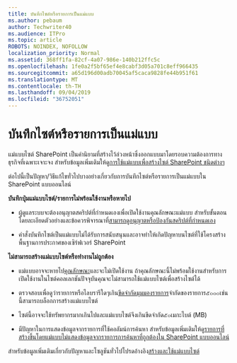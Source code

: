 ```yaml
---
title: บันทึกไซต์หรือรายการเป็นแม่แบบ
ms.author: pebaum
author: Techwriter40
ms.audience: ITPro
ms.topic: article
ROBOTS: NOINDEX, NOFOLLOW
localization_priority: Normal
ms.assetid: 368ff1fa-82cf-4a07-986e-140b212ffc5c
ms.openlocfilehash: 1fe0a2f5bf65ef4e8cabf3d05a701c8eff966435
ms.sourcegitcommit: a65d196d00adb70045af5caca9828fe44b951f61
ms.translationtype: MT
ms.contentlocale: th-TH
ms.lasthandoff: 09/04/2019
ms.locfileid: "36752051"
---
```

# <a name="save-site-or-list-as-a-template"></a>บันทึกไซต์หรือรายการเป็นแม่แบบ

แม่แบบไซต์ SharePoint เป็นคำนิยามที่สร้างไว้ล่วงหน้าซึ่งออกแบบมาโดยรอบความต้องการทางธุรกิจที่เฉพาะเจาะจง สำหรับข้อมูลเพิ่มเติมให้ดู[การใช้แม่แบบเพื่อสร้างไซต์ SharePoint ชนิดต่างๆ](https://support.office.com/article/using-templates-to-create-different-kinds-of-sharepoint-sites-449eccec-ff99-4cf3-b62e-dcfee37e8da4)

ต่อไปนี้เป็นปัญหา/วิธีแก้ไขทั่วไปบางอย่างเกี่ยวกับการบันทึกไซต์หรือรายการเป็นแม่แบบใน SharePoint แบบออนไลน์

**บันทึกปุ่มแม่แบบไซต์/รายการไม่พร้อมใช้งานหรือหายไป** 

- ผู้ดูแลระบบจะต้องอนุญาตสคริปต์ที่กำหนดเองเพื่อเปิดใช้งานคุณลักษณะแม่แบบ สำหรับขั้นตอนโดยละเอียดตัวอย่างและข้อควรพิจารณาที่[สามารถดูอนุญาตหรือป้องกันสคริปต์ที่กำหนดเอง](https://docs.microsoft.com/sharepoint/allow-or-prevent-custom-script)


- คำสั่งบันทึกไซต์เป็นแม่แบบไม่ได้รับการสนับสนุนและอาจทำให้เกิดปัญหาบนไซต์ที่ใช้โครงสร้างพื้นฐานการประกาศของเซิร์ฟเวอร์ SharePoint


**ไม่สามารถสร้างแม่แบบไซต์หรือทำงานไม่ถูกต้อง**

- แม่แบบอาจจะหายไป[คุณลักษณะ](https://social.technet.microsoft.com/wiki/contents/articles/14423.sharepoint-2013-existing-features-guid.aspx)และจะไม่เปิดใช้งาน ถ้าคุณลักษณะนี้ไม่พร้อมใช้งานสำหรับการเปิดใช้งานในไซต์คอลเลกชันปัจจุบันคุณจะไม่สามารถใช้แม่แบบไซต์เพื่อสร้างไซต์ได้


- ตรวจสอบเพื่อดูว่ารายการหรือไลบรารีใดๆเกิน[ขีดจำกัดมุมมองรายการ](https://support.office.com/article/Manage-large-lists-and-libraries-in-SharePoint-B8588DAE-9387-48C2-9248-C24122F07C59)จำกัดของรายการ๕๐๐๐เช่นนี้สามารถบล็อกการสร้างแม่แบบไซต์


- ไซต์นี้อาจจะใช้ทรัพยากรมากเกินไปและแม่แบบไซต์จึงเกินขีดจำกัด๕๐เมกะไบต์ (MB)


- มีปัญหาในการแสดงข้อมูลจากรายการที่ใช้คอลัมน์การค้นหา สำหรับข้อมูลเพิ่มเติมให้ดู[รายการที่สร้างขึ้นโดยแม่แบบไม่แสดงข้อมูลจากรายการการค้นหาที่ถูกต้องใน SharePoint แบบออนไลน์](https://docs.microsoft.com/sharepoint/support/lists-and-libraries/template-generated-list-incorrect-data)


สำหรับข้อมูลเพิ่มเติมเกี่ยวกับปัญหาและโซลูชันทั่วไปโปรดอ้างอิง[สร้างและใช้แม่แบบไซต์](https://support.office.com/article/Create-and-use-site-templates-60371B0F-00E0-4C49-A844-34759EBDD989)


